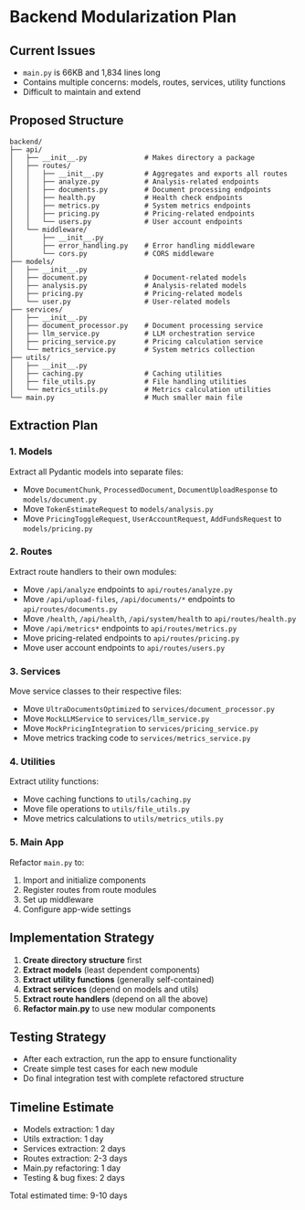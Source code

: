 # Backend Modularization Plan

## Current Issues

- `main.py` is 66KB and 1,834 lines long
- Contains multiple concerns: models, routes, services, utility functions
- Difficult to maintain and extend

## Proposed Structure

```
backend/
├── api/
│   ├── __init__.py              # Makes directory a package
│   ├── routes/
│   │   ├── __init__.py          # Aggregates and exports all routes
│   │   ├── analyze.py           # Analysis-related endpoints
│   │   ├── documents.py         # Document processing endpoints
│   │   ├── health.py            # Health check endpoints
│   │   ├── metrics.py           # System metrics endpoints
│   │   ├── pricing.py           # Pricing-related endpoints
│   │   └── users.py             # User account endpoints
│   └── middleware/
│       ├── __init__.py
│       ├── error_handling.py    # Error handling middleware
│       └── cors.py              # CORS middleware
├── models/
│   ├── __init__.py
│   ├── document.py              # Document-related models
│   ├── analysis.py              # Analysis-related models
│   ├── pricing.py               # Pricing-related models
│   └── user.py                  # User-related models
├── services/
│   ├── __init__.py
│   ├── document_processor.py    # Document processing service
│   ├── llm_service.py           # LLM orchestration service
│   ├── pricing_service.py       # Pricing calculation service
│   └── metrics_service.py       # System metrics collection
├── utils/
│   ├── __init__.py
│   ├── caching.py               # Caching utilities
│   ├── file_utils.py            # File handling utilities
│   └── metrics_utils.py         # Metrics calculation utilities
└── main.py                      # Much smaller main file
```

## Extraction Plan

### 1. Models

Extract all Pydantic models into separate files:

- Move `DocumentChunk`, `ProcessedDocument`, `DocumentUploadResponse` to `models/document.py`
- Move `TokenEstimateRequest` to `models/analysis.py`
- Move `PricingToggleRequest`, `UserAccountRequest`, `AddFundsRequest` to `models/pricing.py`

### 2. Routes

Extract route handlers to their own modules:

- Move `/api/analyze` endpoints to `api/routes/analyze.py`
- Move `/api/upload-files`, `/api/documents/*` endpoints to `api/routes/documents.py`
- Move `/health`, `/api/health`, `/api/system/health` to `api/routes/health.py`
- Move `/api/metrics*` endpoints to `api/routes/metrics.py`
- Move pricing-related endpoints to `api/routes/pricing.py`
- Move user account endpoints to `api/routes/users.py`

### 3. Services

Move service classes to their respective files:

- Move `UltraDocumentsOptimized` to `services/document_processor.py`
- Move `MockLLMService` to `services/llm_service.py`
- Move `MockPricingIntegration` to `services/pricing_service.py`
- Move metrics tracking code to `services/metrics_service.py`

### 4. Utilities

Extract utility functions:

- Move caching functions to `utils/caching.py`
- Move file operations to `utils/file_utils.py`
- Move metrics calculations to `utils/metrics_utils.py`

### 5. Main App

Refactor `main.py` to:

1. Import and initialize components
2. Register routes from route modules
3. Set up middleware
4. Configure app-wide settings

## Implementation Strategy

1. **Create directory structure** first
2. **Extract models** (least dependent components)
3. **Extract utility functions** (generally self-contained)
4. **Extract services** (depend on models and utils)
5. **Extract route handlers** (depend on all the above)
6. **Refactor main.py** to use new modular components

## Testing Strategy

- After each extraction, run the app to ensure functionality
- Create simple test cases for each new module
- Do final integration test with complete refactored structure

## Timeline Estimate

- Models extraction: 1 day
- Utils extraction: 1 day
- Services extraction: 2 days
- Routes extraction: 2-3 days
- Main.py refactoring: 1 day
- Testing & bug fixes: 2 days

Total estimated time: 9-10 days
